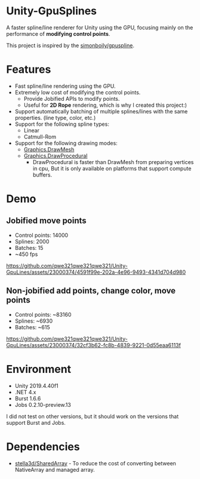 # Unity-GpuSplines
A faster spline/line renderer for Unity using the GPU, focusing mainly on the performance of **modifying control points**.

This project is inspired by the [simonboily/gpuspline](https://github.com/simonboily/gpuspline).

# Features
- Fast spline/line rendering using the GPU.
- Extremely low cost of modifying the control points.
    * Provide Jobified APIs to modify points.
    * Useful for **2D Rope** rendering, which is why I created this project:)
- Support automatically batching of multiple splines/lines with the same properties. (line type, color, etc.)
- Support for the following spline types:
    - Linear
    - Catmull-Rom
- Support for the following drawing modes:
    - [Graphics.DrawMesh](https://docs.unity3d.com/ScriptReference/Graphics.DrawMesh.html)
    - [Graphics.DrawProcedural](https://docs.unity3d.com/ScriptReference/Graphics.DrawProcedural.html)
        * DrawProcedural is faster than DrawMesh from preparing vertices in cpu, But it is only available on platforms that support compute buffers.

# Demo
## Jobified move points
* Control points: 14000
* Splines: 2000
* Batches: 15
* ~450 fps

https://github.com/qwe321qwe321qwe321/Unity-GpuLines/assets/23000374/4591f99e-202a-4e96-9493-4341d704d980

## Non-jobified add points, change color, move points
* Control points: ~83160
* Splines: ~6930
* Batches: ~615

https://github.com/qwe321qwe321qwe321/Unity-GpuLines/assets/23000374/32cf3b62-fc8b-4839-9221-0d55eaa6113f

# Environment
- Unity 2019.4.40f1
- .NET 4.x
- Burst 1.6.6
- Jobs 0.2.10-preview.13

I did not test on other versions, but it should work on the versions that support Burst and Jobs.

# Dependencies
- [stella3d/SharedArray](https://github.com/stella3d/SharedArray) - To reduce the cost of converting between NativeArray and managed array.
